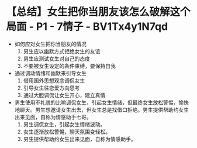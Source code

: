# 【总结】女生把你当朋友该怎么破解这个局面 - P1 - 7情子 - BV1Tx4y1N7qd

-   如何应对女生把你当朋友的情况
    1.  男生应以幽默方式拒绝女生的友谊
    2.  男生应测试女生对自己的态度
    3.  不要被女生设定的条件束缚，要保持自我
-   通过调动情绪和幽默来引导女生
    1.  借用国外思想观念调侃女生
    2.  引导女生往恋爱方向思考
    3.  通过大胆调侃让女生开心，建立真情
-   男生使用不礼貌的比喻调侃女生，引起女生情绪，但最终女生放松警惕，愉快地聊天。男生想邀请女生出去，但女生总是找借口拒绝。男生提供帮助约女生出来见面，自称为情感助手七哥。 
    1.  男生调侃女生，引起女生情绪波动。
    2.  女生逐渐放松警惕，聊天氛围变轻松。
    3.  男生提供帮助约女生出来见面，自称为情感助手。